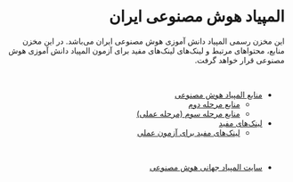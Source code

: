 <div dir="rtl">

# المپیاد هوش مصنوعی ایران

این مخزن  رسمی المپیاد دانش آموزی هوش مصنوعی ایران می‌باشد. در این مخزن منابع، محتواهای مرتبط و لینک‌های لینک‌های مفید برای آزمون المپیاد دانش آموزی هوش مصنوعی قرار خواهد گرفت.

<br>

- [منابع المپیاد هوش مصنوعی](./Resources/#منابع-المپیاد-هوش-مصنوعی)
    - [منابع مرحله دوم](./Resources/Second%20Phase/#منابع-مرحله-دوم)
    - [منابع مرحله سوم (مرحله عملی)](./Resources/Third%20Phase/#منابع-مرحله-سوم-آزمون-عملی)
- [لینک‌های مفید](./Useful%20Links/#لینکهای-مفید)
    - [لینک‌های مفید برای آزمون عملی](./Useful%20Links/Third%20Phase/#لینکهای-مفید-برای-آزمون-عملی)

<br>

- [سایت المپیاد جهانی هوش مصنوعی](https://www.iaio-official.org/)


</div>

